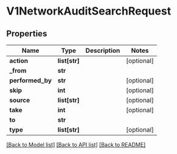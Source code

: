 # V1NetworkAuditSearchRequest

## Properties
Name | Type | Description | Notes
------------ | ------------- | ------------- | -------------
**action** | **list[str]** |  | [optional] 
**_from** | **str** |  | 
**performed_by** | **str** |  | [optional] 
**skip** | **int** |  | [optional] 
**source** | **list[str]** |  | [optional] 
**take** | **int** |  | [optional] 
**to** | **str** |  | 
**type** | **list[str]** |  | [optional] 

[[Back to Model list]](../README.md#documentation-for-models) [[Back to API list]](../README.md#documentation-for-api-endpoints) [[Back to README]](../README.md)


